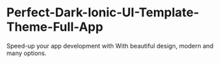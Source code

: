 # Perfect-Dark-Ionic-UI-Template-Theme-Full-App
Speed-up your app development with With beautiful design, modern and many options.
